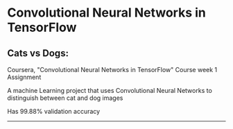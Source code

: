 # Convolutional Neural Networks in TensorFlow

## Cats vs Dogs:

Coursera, "Convolutional Neural Networks in TensorFlow" Course week 1 Assignment

A machine Learning project that uses Convolutional Neural Networks to distinguish between cat and dog images

Has 99.88% validation accuracy

----------------------------------------------------

